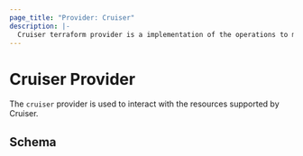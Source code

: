 ```yaml
---
page_title: "Provider: Cruiser"
description: |-
  Cruiser terraform provider is a implementation of the operations to manage the state in the Cruiser resource store.
---
```


# Cruiser Provider

The `cruiser` provider is used to interact with the resources supported by Cruiser.<!-- schema generated by tfplugindocs -->
## Schema